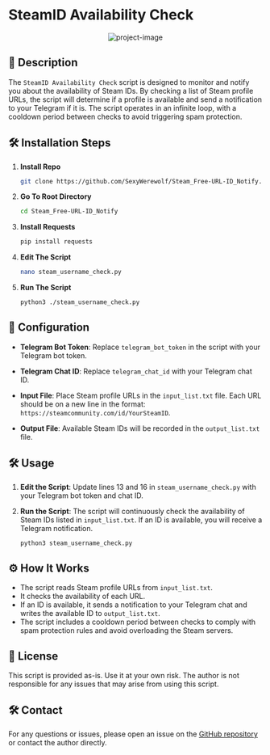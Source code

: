 # SteamID Availability Check

<p align="center"><img src="https://socialify.git.ci/SexyWerewolf/Steam_Free-URL-ID_Notify/image?font=Jost&amp;issues=1&amp;language=1&amp;name=1&amp;owner=1&amp;pattern=Solid&amp;stargazers=1&amp;theme=Dark" alt="project-image"></p>

## 📖 Description

The `SteamID Availability Check` script is designed to monitor and notify you about the availability of Steam IDs. By checking a list of Steam profile URLs, the script will determine if a profile is available and send a notification to your Telegram if it is. The script operates in an infinite loop, with a cooldown period between checks to avoid triggering spam protection.

## 🛠️ Installation Steps

1. **Install Repo**

    ```bash
    git clone https://github.com/SexyWerewolf/Steam_Free-URL-ID_Notify.git
    ```

2. **Go To Root Directory**

    ```bash
    cd Steam_Free-URL-ID_Notify
    ```

3. **Install Requests**

    ```bash
    pip install requests
    ```

4. **Edit The Script**

    ```bash
    nano steam_username_check.py
    ```

5. **Run The Script**

    ```bash
    python3 ./steam_username_check.py
    ```

## 📝 Configuration

- **Telegram Bot Token**: Replace `telegram_bot_token` in the script with your Telegram bot token.

- **Telegram Chat ID**: Replace `telegram_chat_id` with your Telegram chat ID.

- **Input File**: Place Steam profile URLs in the `input_list.txt` file. Each URL should be on a new line in the format: `https://steamcommunity.com/id/YourSteamID`.

- **Output File**: Available Steam IDs will be recorded in the `output_list.txt` file.

## 🛠️ Usage

1. **Edit the Script**: Update lines 13 and 16 in `steam_username_check.py` with your Telegram bot token and chat ID.

2. **Run the Script**: The script will continuously check the availability of Steam IDs listed in `input_list.txt`. If an ID is available, you will receive a Telegram notification.

    ```bash
    python3 steam_username_check.py
    ```

## ⚙️ How It Works

- The script reads Steam profile URLs from `input_list.txt`.
- It checks the availability of each URL.
- If an ID is available, it sends a notification to your Telegram chat and writes the available ID to `output_list.txt`.
- The script includes a cooldown period between checks to comply with spam protection rules and avoid overloading the Steam servers.

## 📜 License

This script is provided as-is. Use it at your own risk. The author is not responsible for any issues that may arise from using this script.

## 🛠️ Contact

For any questions or issues, please open an issue on the [GitHub repository](https://github.com/SexyWerewolf/Steam_Free-URL-ID_Notify) or contact the author directly.
